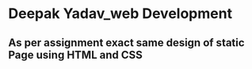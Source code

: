 # Deepak Yadav_web Development
<h2>As per assignment exact same design of static Page using HTML and CSS</h2>
